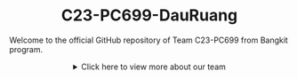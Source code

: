 <h1 align="center">C23-PC699-DauRuang</h1>
Welcome to the official GitHub repository of Team C23-PC699 from Bangkit program. 
<p></p>
<details>
  <summary align="center">Click here to view more about our team</summary>

## Our Teams

### Machine Learning Team

| Bangkit ID  | Name                 | Sosial Media                                                                                                                                                                                                                                                                                                                     |
| ----------- | -------------------- | -------------------------------------------------------------------------------------------------------------------------------------------------------------------------------------------------------------------------------------------------------------------------------------------------------------------------------- |
| M355DSX1541 | Brian Wijaya         | [![GitHub](https://img.shields.io/badge/GitHub-Profile-blue?logo=github)](https://github.com/-) [![LinkedIn](https://img.shields.io/badge/LinkedIn-Profile-blue?logo=linkedin)](https://www.linkedin.com/in/-/) [![Instagram](https://img.shields.io/badge/Instagram-Profile-blue?logo=instagram)](https://www.instagram.com/-/) |
| M038DSX1807 | Ahmad Miftahul Huda  | [![GitHub](https://img.shields.io/badge/GitHub-Profile-blue?logo=github)](https://github.com/-) [![LinkedIn](https://img.shields.io/badge/LinkedIn-Profile-blue?logo=linkedin)](https://www.linkedin.com/in/-/) [![Instagram](https://img.shields.io/badge/Instagram-Profile-blue?logo=instagram)](https://instagram.com/-)      |
| M169DSY0171 | Damayanti Dwi Astuti | [![GitHub](https://img.shields.io/badge/GitHub-Profile-blue?logo=github)](https://github.com/-) [![LinkedIn](https://img.shields.io/badge/LinkedIn-Profile-blue?logo=linkedin)](https://www.linkedin.com/in/-/) [![Instagram](https://img.shields.io/badge/Instagram-Profile-blue?logo=instagram)](https://instagram.com/-)      |

### Cloud Computing Team

| Bangkit ID  | Name                      | Sosial Media                                                                                                                                                                                                                                                                                                                                                                                  |
| ----------- | ------------------------- | --------------------------------------------------------------------------------------------------------------------------------------------------------------------------------------------------------------------------------------------------------------------------------------------------------------------------------------------------------------------------------------------- |
| C172DSY2207 | Rahmawati Setyorini        | [![GitHub](https://img.shields.io/badge/GitHub-Profile-blue?logo=github)](https://github.com/rahmasty) [![LinkedIn](https://img.shields.io/badge/LinkedIn-Profile-blue?logo=linkedin)](linkedin.com/in/setyorinirahmarw/) [![Instagram](https://img.shields.io/badge/Instagram-Profile-blue?logo=instagram)](link_to_instagram)                                                                                             |
| C172DSY3155 | Regina Irene Putri Sharon | [![GitHub](https://img.shields.io/badge/GitHub-Profile-blue?logo=github)](https://github.com/mickoagungpratama) [![LinkedIn](https://img.shields.io/badge/LinkedIn-Profile-blue?logo=linkedin)](https://www.linkedin.com/in/micko-agung-pratama-4a0255272/) [![Instagram](https://img.shields.io/badge/Instagram-Profile-blue?logo=instagram)](https://www.instagram.com/mickoagungpratama_/) |

### Mobile Development Team

| Bangkit ID  | Name            | Sosial Media                                                                                                                                                                                                                                                                                                                                                             |
| ----------- | --------------- | ------------------------------------------------------------------------------------------------------------------------------------------------------------------------------------------------------------------------------------------------------------------------------------------------------------------------------------------------------------------------ |
| A366DKX4797 | David Nasrulloh | [![GitHub](https://img.shields.io/badge/GitHub-Profile-blue?logo=github)](https://github.com/davidnasrulloh) [![LinkedIn](https://img.shields.io/badge/LinkedIn-Profile-blue?logo=linkedin)](https://www.linkedin.com/in/davidnasrulloh/) [![Instagram](https://img.shields.io/badge/Instagram-Profile-blue?logo=instagram)](https://www.instagram.com/davidnasrulloh_/) |

## About the Project

## Contact Us

## Team C23-PC699

Thank you for visiting our GitHub repository and for your interest in our team's projects. We appreciate your support and look forward to sharing our journey with you.
